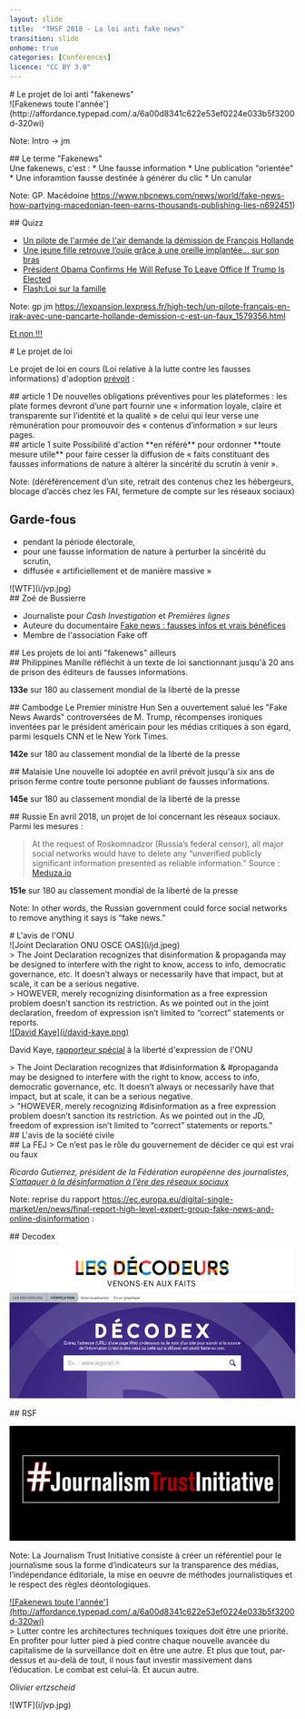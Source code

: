 ```yaml
---
layout: slide
title:  "THSF 2018 - La loi anti fake news"
transition: slide
onhome: true
categories: [Conférences]
licence: "CC BY 3.0"
---
```


<section data-markdown>
# Le projet de loi anti "fakenews"
</section>

<section data-markdown>
![Fakenews toute l'année'](http://affordance.typepad.com/.a/6a00d8341c622e53ef0224e033b5f3200d-320wi)

Note: Intro -> jm
</section>

<section data-markdown>
## Le terme "Fakenews"
</section>

<section data-markdown>
Une fakenews, c'est : 
  * Une fausse information
  * Une publication "orientée"
  * Une inforamtion fausse destinée à générer du clic
  * Un canular

Note: GP. Macédoine https://www.nbcnews.com/news/world/fake-news-how-partying-macedonian-teen-earns-thousands-publishing-lies-n692451)
</section>

<section data-markdown>
## Quizz

  * [Un pilote de l'armée de l'air demande la démission de François Hollande](https://nothing2hide.org/slides/atelier-news-debunk.html#/6/2  )
  * [Une jeune fille retrouve l’ouïe grâce à une oreille implantée… sur son bras](https://fr.sputniknews.com/sci_tech/201805121036329884-operation-chirurgie-oreille/)
  * [Président Obama Confirms He Will Refuse To Leave Office If Trump Is Elected](http://www.burrardstreetjournal.com/obama-refusing-to-leave-if-trump-elected/)
  * [Flash:Loi sur la famille](https://twitter.com/le_gorafi/status/430389660960194560)

Note:  gp jm https://lexpansion.lexpress.fr/high-tech/un-pilote-francais-en-irak-avec-une-pancarte-hollande-demission-c-est-un-faux_1579356.html


[Et non !!!](https://www.dailymotion.com/video/x1b8i9k)
</section>

<section data-markdown>
# Le projet de loi

Le projet de loi en cours (Loi relative à la lutte contre les fausses informations) d'adoption [prévoit](https://www.nextinpact.com/news/106264-fake-news-analyse-ligne-par-ligne-future-loi-contre-fausses-informations.htm) :
</section>

<section data-markdown>
## article 1 
De nouvelles obligations préventives pour les plateformes : les plate formes devront d’une part fournir une « information loyale, claire et transparente sur l’identité et la qualité » de celui qui leur verse une rémunération pour promouvoir des « contenus d’information » sur leurs pages. 
</section>

<section data-markdown>
## article 1 suite 
Possibilité d'action **en référé** pour ordonner **toute mesure utile** pour faire cesser la diffusion de  « faits constituant des fausses informations de nature à altérer la sincérité du scrutin à venir ». 

Note: (déréférencement d’un site, retrait des contenus chez les hébergeurs, blocage d’accès chez les FAI, fermeture de compte sur les réseaux sociaux)

## Garde-fous
  * pendant la période électorale,
  * pour une fausse information de nature à perturber la sincérité du scrutin,
  * diffusée « artificiellement et de manière massive » 
</section>

<section data-markdown>
![WTF](i/jvp.jpg)
</section>

<section data-markdown>
## Zoé de Bussierre

 * Journaliste pour *Cash Investigation* et *Premières lignes*
 * Auteure du documentaire [Fake news : fausses infos et vrais bénéfices](https://www.dailymotion.com/video/x5fzv09)
 * Membre de l'association Fake off
</section>

<section data-markdown>
## Les projets de loi  anti "fakenews" ailleurs
</section>

<section data-markdown>
## Philippines 
Manille réfléchit à un texte de loi sanctionnant jusqu'à 20 ans de prison des éditeurs de fausses informations. 

**133e** sur 180 au classement mondial de la liberté de la presse
</section>

<section data-markdown>
## Cambodge
Le Premier ministre Hun Sen a ouvertement salué les "Fake News Awards" controversées de M. Trump, récompenses ironiques inventées  par le président américain pour les médias critiques à son égard, parmi  lesquels CNN et le New York Times.

**142e** sur 180 au classement mondial de la liberté de la presse
</section>

<section data-markdown>
## Malaisie
Une nouvelle loi adoptée en avril prévoit jusqu'à six ans de prison ferme contre toute personne publiant de fausses informations.  

**145e** sur 180 au classement mondial de la liberté de la presse
</section>

<section data-markdown>
## Russie
En avril 2018, un projet de loi concernant les réseaux sociaux. Parmi les mesures :

> At the request of Roskomnadzor (Russia’s federal censor), all major social networks would have to delete any “unverified publicly significant information presented as reliable information.” 
Source : [Meduza.io](https://meduza.io/en/cards/russian-lawmakers-drafted-a-new-version-of-their-latest-lousy-idea-to-regulate-social-media-but-just-how-bad-is-it)

**151e** sur 180 au classement mondial de la liberté de la presse

Note: In other words, the Russian government could force social networks to remove anything it says is “fake news.”
</section>

<section data-markdown>
# L'avis de l'ONU
</section>

<section data-markdown>
![Joint Declaration ONU OSCE OAS](i/jd.jpeg)
</section>

<section data-markdown>
> The Joint Declaration recognizes that disinformation & propaganda may be designed to interfere with the right to know, access to info, democratic governance, etc. It doesn’t always or necessarily have that impact, but at scale, it can be a serious negative. 
</section>

<section data-markdown>
> HOWEVER, merely recognizing disinformation as a free expression problem doesn’t sanction its restriction. As we pointed out in the joint declaration, freedom of expression isn’t limited to “correct” statements or reports.
</section>

<section data-markdown>
<a href="https://twitter.com/davidakaye/status/982059530677727232">![David Kaye](i/david-kaye.png)</a>

David Kaye, [rapporteur spécial](https://fr.wikipedia.org/wiki/Rapporteur_spécial_des_Nations_unies) à la liberté d'expression de l'ONU
</section>

<section data-markdown>
> The Joint Declaration recognizes that #disinformation & #propaganda may be designed to interfere with the right to know, access to info, democratic governance, etc. It doesn’t always or necessarily have that impact, but at scale, it can be a serious negative.
</section>

<section data-markdown>
> "HOWEVER, merely recognizing #disinformation as a free expression problem doesn’t sanction its restriction. As we pointed out in the JD, freedom of expression isn’t limited to “correct” statements or reports."
</section>

<section data-markdown>
## L'avis de la société civile
</section>

<section data-markdown>
## La FEJ
> Ce n’est pas le rôle du gouvernement de décider ce qui est vrai ou faux

<cite>Ricardo Gutierrez, président de la Fédération européenne des journalistes, [S’attaquer à la désinformation à l’ère des réseaux sociaux](https://www.equaltimes.org/s-attaquer-a-la-desinformation-a-l?lang=fr)</cite>

Note: reprise du rapport https://ec.europa.eu/digital-single-market/en/news/final-report-high-level-expert-group-fake-news-and-online-disinformation : 
</section>

<section data-markdown>
## Decodex

![Decodex](i/decodex.png)
</section>

<section data-markdown>
## RSF 

<a href="https://rsf.org/fr/actualites/rsf-et-ses-partenaires-devoilent-la-journalism-trust-initiative-jti-un-dispositif-innovant-contre-la">![Journalism Trust Initiative](i/jti.png)</a>

Note:  La Journalism Trust Initiative consiste à créer un référentiel pour le journalisme sous la forme d’indicateurs sur la transparence des médias, l’indépendance éditoriale, la mise en oeuvre de méthodes journalistiques et le respect des règles déontologiques.
</section>

<section data-markdown>
<a href="http://affordance.typepad.com/mon_weblog/2018/04/fifty-shades-of-fake.html">![Fakenews toute l'année'](http://affordance.typepad.com/.a/6a00d8341c622e53ef0224e033b5f3200d-320wi)</a>
</section>

<section data-markdown>
> Lutter contre les architectures techniques toxiques doit être une priorité. En profiter pour lutter pied à pied contre chaque nouvelle avancée du capitalisme de la surveillance doit en être une autre. Et plus que tout, par-dessus et au-delà de tout, il nous faut investir massivement dans l’éducation. Le combat est celui-là. Et aucun autre.

<cite>Olivier ertzscheid</cite>
</section>

<section data-markdown>
![WTF](i/jvp.jpg)
</section>
